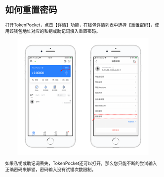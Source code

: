 # 如何重置密码

打开TokenPocket，点击【详情】功能，在钱包详情列表中选择【重置密码】，使用该钱包地址对应的私钥或助记词填入重置密码。

<figure><img src="../../.gitbook/assets/5 (1) (2).png" alt=""><figcaption></figcaption></figure>

如果私钥或助记词丢失，TokenPocket还可以打开，那么您只能不断的尝试输入正确密码来解锁，密码输入没有试错次数限制。
